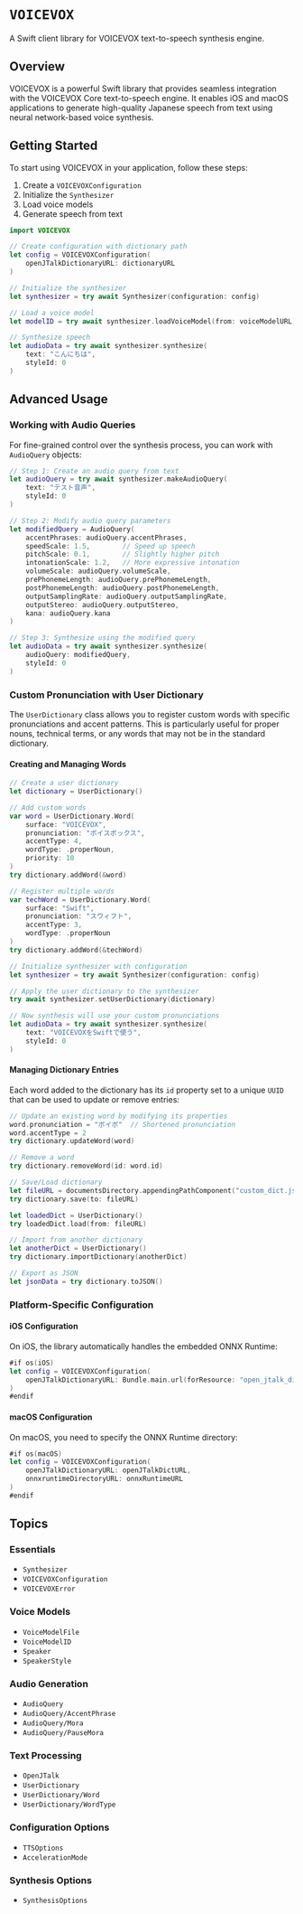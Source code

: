 # `VOICEVOX`

A Swift client library for VOICEVOX text-to-speech synthesis engine.

## Overview

VOICEVOX is a powerful Swift library that provides seamless integration with the VOICEVOX Core text-to-speech engine. It enables iOS and macOS applications to generate high-quality Japanese speech from text using neural network-based voice synthesis.

## Getting Started

To start using VOICEVOX in your application, follow these steps:

1. Create a `VOICEVOXConfiguration`
2. Initialize the `Synthesizer`
3. Load voice models
4. Generate speech from text

```swift
import VOICEVOX

// Create configuration with dictionary path
let config = VOICEVOXConfiguration(
    openJTalkDictionaryURL: dictionaryURL
)

// Initialize the synthesizer
let synthesizer = try await Synthesizer(configuration: config)

// Load a voice model
let modelID = try await synthesizer.loadVoiceModel(from: voiceModelURL)

// Synthesize speech
let audioData = try await synthesizer.synthesize(
    text: "こんにちは",
    styleId: 0
)
```

## Advanced Usage

### Working with Audio Queries

For fine-grained control over the synthesis process, you can work with `AudioQuery` objects:

```swift
// Step 1: Create an audio query from text
let audioQuery = try await synthesizer.makeAudioQuery(
    text: "テスト音声",
    styleId: 0
)

// Step 2: Modify audio query parameters
let modifiedQuery = AudioQuery(
    accentPhrases: audioQuery.accentPhrases,
    speedScale: 1.5,        // Speed up speech
    pitchScale: 0.1,        // Slightly higher pitch
    intonationScale: 1.2,   // More expressive intonation
    volumeScale: audioQuery.volumeScale,
    prePhonemeLength: audioQuery.prePhonemeLength,
    postPhonemeLength: audioQuery.postPhonemeLength,
    outputSamplingRate: audioQuery.outputSamplingRate,
    outputStereo: audioQuery.outputStereo,
    kana: audioQuery.kana
)

// Step 3: Synthesize using the modified query
let audioData = try await synthesizer.synthesize(
    audioQuery: modifiedQuery,
    styleId: 0
)
```

### Custom Pronunciation with User Dictionary

The `UserDictionary` class allows you to register custom words with specific pronunciations and accent patterns. This is particularly useful for proper nouns, technical terms, or any words that may not be in the standard dictionary.

#### Creating and Managing Words

```swift
// Create a user dictionary
let dictionary = UserDictionary()

// Add custom words
var word = UserDictionary.Word(
    surface: "VOICEVOX",
    pronunciation: "ボイスボックス",
    accentType: 4,
    wordType: .properNoun,
    priority: 10
)
try dictionary.addWord(&word)

// Register multiple words
var techWord = UserDictionary.Word(
    surface: "Swift",
    pronunciation: "スウィフト",
    accentType: 3,
    wordType: .properNoun
)
try dictionary.addWord(&techWord)

// Initialize synthesizer with configuration
let synthesizer = try await Synthesizer(configuration: config)

// Apply the user dictionary to the synthesizer
try await synthesizer.setUserDictionary(dictionary)

// Now synthesis will use your custom pronunciations
let audioData = try await synthesizer.synthesize(
    text: "VOICEVOXをSwiftで使う",
    styleId: 0
)
```

#### Managing Dictionary Entries

Each word added to the dictionary has its `id` property set to a unique `UUID` that can be used to update or remove entries:

```swift
// Update an existing word by modifying its properties
word.pronunciation = "ボイボ"  // Shortened pronunciation
word.accentType = 2
try dictionary.updateWord(word)

// Remove a word
try dictionary.removeWord(id: word.id)

// Save/Load dictionary
let fileURL = documentsDirectory.appendingPathComponent("custom_dict.json")
try dictionary.save(to: fileURL)

let loadedDict = UserDictionary()
try loadedDict.load(from: fileURL)

// Import from another dictionary
let anotherDict = UserDictionary()
try dictionary.importDictionary(anotherDict)

// Export as JSON
let jsonData = try dictionary.toJSON()
```

### Platform-Specific Configuration

#### iOS Configuration

On iOS, the library automatically handles the embedded ONNX Runtime:

```swift
#if os(iOS)
let config = VOICEVOXConfiguration(
    openJTalkDictionaryURL: Bundle.main.url(forResource: "open_jtalk_dic", withExtension: nil)!
)
#endif
```

#### macOS Configuration

On macOS, you need to specify the ONNX Runtime directory:

```swift
#if os(macOS)
let config = VOICEVOXConfiguration(
    openJTalkDictionaryURL: openJTalkDictURL,
    onnxruntimeDirectoryURL: onnxRuntimeURL
)
#endif
```

## Topics

### Essentials

- `Synthesizer`
- `VOICEVOXConfiguration`
- `VOICEVOXError`

### Voice Models

- `VoiceModelFile`
- `VoiceModelID`
- `Speaker`
- `SpeakerStyle`

### Audio Generation

- `AudioQuery`
- `AudioQuery/AccentPhrase`
- `AudioQuery/Mora`
- `AudioQuery/PauseMora`

### Text Processing

- `OpenJTalk`
- `UserDictionary`
- `UserDictionary/Word`
- `UserDictionary/WordType`

### Configuration Options

- `TTSOptions`
- `AccelerationMode`

### Synthesis Options

- `SynthesisOptions`
